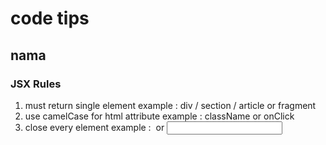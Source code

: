 # code tips

## nama

### JSX Rules
01. must return single element example : div / section / article or fragment
02. use camelCase for html attribute example : className or onClick
03. close every element example : <img /> or <input />